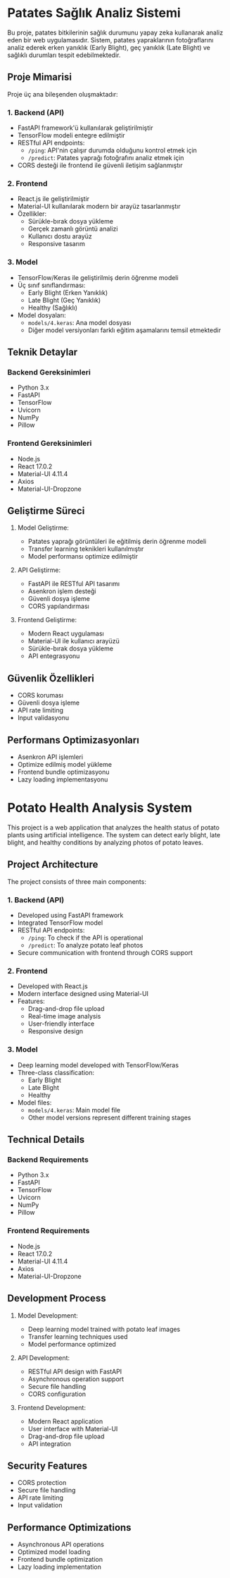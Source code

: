 # Patates Sağlık Analiz Sistemi

Bu proje, patates bitkilerinin sağlık durumunu yapay zeka kullanarak analiz eden bir web uygulamasıdır. Sistem, patates yapraklarının fotoğraflarını analiz ederek erken yanıklık (Early Blight), geç yanıklık (Late Blight) ve sağlıklı durumları tespit edebilmektedir.

## Proje Mimarisi

Proje üç ana bileşenden oluşmaktadır:

### 1. Backend (API)
- FastAPI framework'ü kullanılarak geliştirilmiştir
- TensorFlow modeli entegre edilmiştir
- RESTful API endpoints:
  - `/ping`: API'nin çalışır durumda olduğunu kontrol etmek için
  - `/predict`: Patates yaprağı fotoğrafını analiz etmek için
- CORS desteği ile frontend ile güvenli iletişim sağlanmıştır

### 2. Frontend
- React.js ile geliştirilmiştir
- Material-UI kullanılarak modern bir arayüz tasarlanmıştır
- Özellikler:
  - Sürükle-bırak dosya yükleme
  - Gerçek zamanlı görüntü analizi
  - Kullanıcı dostu arayüz
  - Responsive tasarım

### 3. Model
- TensorFlow/Keras ile geliştirilmiş derin öğrenme modeli
- Üç sınıf sınıflandırması:
  - Early Blight (Erken Yanıklık)
  - Late Blight (Geç Yanıklık)
  - Healthy (Sağlıklı)
- Model dosyaları:
  - `models/4.keras`: Ana model dosyası
  - Diğer model versiyonları farklı eğitim aşamalarını temsil etmektedir

## Teknik Detaylar

### Backend Gereksinimleri
- Python 3.x
- FastAPI
- TensorFlow
- Uvicorn
- NumPy
- Pillow

### Frontend Gereksinimleri
- Node.js
- React 17.0.2
- Material-UI 4.11.4
- Axios
- Material-UI-Dropzone

## Geliştirme Süreci

1. Model Geliştirme:
   - Patates yaprağı görüntüleri ile eğitilmiş derin öğrenme modeli
   - Transfer learning teknikleri kullanılmıştır
   - Model performansı optimize edilmiştir

2. API Geliştirme:
   - FastAPI ile RESTful API tasarımı
   - Asenkron işlem desteği
   - Güvenli dosya işleme
   - CORS yapılandırması

3. Frontend Geliştirme:
   - Modern React uygulaması
   - Material-UI ile kullanıcı arayüzü
   - Sürükle-bırak dosya yükleme
   - API entegrasyonu

## Güvenlik Özellikleri
- CORS koruması
- Güvenli dosya işleme
- API rate limiting
- Input validasyonu

## Performans Optimizasyonları
- Asenkron API işlemleri
- Optimize edilmiş model yükleme
- Frontend bundle optimizasyonu
- Lazy loading implementasyonu 



# Potato Health Analysis System

This project is a web application that analyzes the health status of potato plants using artificial intelligence. The system can detect early blight, late blight, and healthy conditions by analyzing photos of potato leaves.

## Project Architecture

The project consists of three main components:

### 1. Backend (API)
- Developed using FastAPI framework
- Integrated TensorFlow model
- RESTful API endpoints:
  - `/ping`: To check if the API is operational
  - `/predict`: To analyze potato leaf photos
- Secure communication with frontend through CORS support

### 2. Frontend
- Developed with React.js
- Modern interface designed using Material-UI
- Features:
  - Drag-and-drop file upload
  - Real-time image analysis
  - User-friendly interface
  - Responsive design

### 3. Model
- Deep learning model developed with TensorFlow/Keras
- Three-class classification:
  - Early Blight
  - Late Blight
  - Healthy
- Model files:
  - `models/4.keras`: Main model file
  - Other model versions represent different training stages

## Technical Details

### Backend Requirements
- Python 3.x
- FastAPI
- TensorFlow
- Uvicorn
- NumPy
- Pillow

### Frontend Requirements
- Node.js
- React 17.0.2
- Material-UI 4.11.4
- Axios
- Material-UI-Dropzone

## Development Process

1. Model Development:
   - Deep learning model trained with potato leaf images
   - Transfer learning techniques used
   - Model performance optimized

2. API Development:
   - RESTful API design with FastAPI
   - Asynchronous operation support
   - Secure file handling
   - CORS configuration

3. Frontend Development:
   - Modern React application
   - User interface with Material-UI
   - Drag-and-drop file upload
   - API integration

## Security Features
- CORS protection
- Secure file handling
- API rate limiting
- Input validation

## Performance Optimizations
- Asynchronous API operations
- Optimized model loading
- Frontend bundle optimization
- Lazy loading implementation 